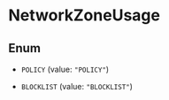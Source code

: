 

# NetworkZoneUsage

## Enum


* `POLICY` (value: `"POLICY"`)

* `BLOCKLIST` (value: `"BLOCKLIST"`)



